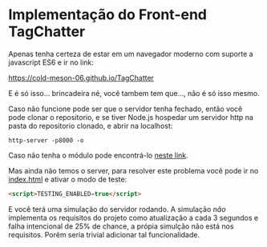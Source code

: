 # Implementação do Front-end TagChatter

Apenas tenha certeza de estar em um navegador moderno com suporte a javascript ES6 e ir no link:

https://cold-meson-06.github.io/TagChatter

E é só isso... brincadeira né, você tambem tem que..., não é só isso mesmo.

Caso não funcione pode ser que o servidor tenha fechado, então você pode clonar o repositorio, e se tiver Node.js hospedar um servidor http na pasta do repositorio clonado, e abrir na localhost:

```
http-server -p8000 -o
```

Caso não tenha o módulo pode encontrá-lo [neste link](https://www.npmjs.com/package/http-server). 

Mas ainda não temos o server, para resolver este problema você pode ir no [index.html](https://github.com/Cold-Meson-06/TagChatter-fontend/blob/master/index.html#L85) e ativar o modo de teste:

```html
<script>TESTING_ENABLED=true</script>
```

E você terá uma simulação do servidor rodando. 
A simulação *não* implementa os requisitos do projeto como atualização a cada 3 segundos e falha intencional de 25% de chance, a própia simulção não está nos requisitos. Porêm seria trivial adicionar tal funcionalidade.
